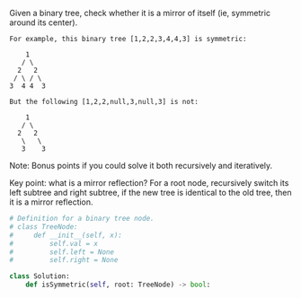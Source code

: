 Given a binary tree, check whether it is a mirror of itself (ie, symmetric around its center).

```
For example, this binary tree [1,2,2,3,4,4,3] is symmetric:

    1
   / \
  2   2
 / \ / \
3  4 4  3
``` 

```
But the following [1,2,2,null,3,null,3] is not:

    1
   / \
  2   2
   \   \
   3    3
``` 

Note:
Bonus points if you could solve it both recursively and iteratively.


Key point: what is a mirror reflection? For a root node, recursively switch its left subtree and right subtree, if the new tree is identical to the old tree, then it is a mirror reflection.

```python
# Definition for a binary tree node.
# class TreeNode:
#     def __init__(self, x):
#         self.val = x
#         self.left = None
#         self.right = None

class Solution:
    def isSymmetric(self, root: TreeNode) -> bool:


```
